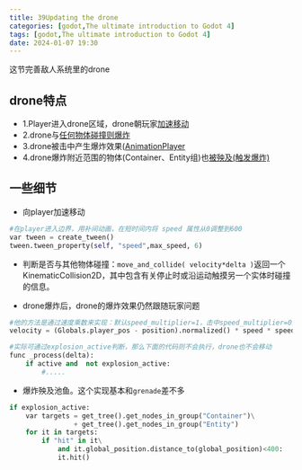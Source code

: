 ```yaml
---
title: 39Updating the drone
categories: [godot,The ultimate introduction to Godot 4]
tags: [godot,The ultimate introduction to Godot 4]
date: 2024-01-07 19:30
---
```



这节完善敌人系统里的drone

## drone特点
- 1.Player进入drone区域，drone朝玩家[加速移动](#section39_01)
- 2.drone与[任何物体碰撞则爆炸](#section39_02)
- 3.drone被击中产生爆炸效果([AnimationPlayer]()
- 4.drone爆炸附近范围的物体(Container、Entity组)也[被殃及(触发爆炸)](#section39_03)

## 一些细节
- <a id="section39_01">向player加速移动</a>

```python
#在player进入边界，用补间动画，在短时间内将 speed 属性从0调整到600
var tween = create_tween()
tween.tween_property(self, "speed",max_speed, 6)
```
- <a id="section39_02">判断是否与其他物体碰撞：`move_and_collide( velocity*delta )`</a>返回一个 KinematicCollision2D，其中包含有关停止时或沿运动触摸另一个实体时碰撞的信息。

- drone爆炸后，drone的爆炸效果仍然跟随玩家问题

```python
#他的方法是通过速度乘数来实现：默认speed_multiplier=1，击中speed_multiplier=0那么就不会移动
velocity = (Globals.player_pos - position).normalized() * speed * speed_multiplier

#实际可通过explosion_active判断，那么下面的代码则不会执行，drone也不会移动
func _process(delta):
    if active and  not explosion_active:
        #.....
```

- <a id="section39_03">爆炸殃及池鱼</a>。这个实现基本和`grenade`差不多

```python
if explosion_active:
    var targets = get_tree().get_nodes_in_group("Container")\
                + get_tree().get_nodes_in_group("Entity")
    for it in targets:
        if "hit" in it\
            and it.global_position.distance_to(global_position)<400:
            it.hit()
```